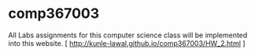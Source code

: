 # comp367003
All Labs assignments for this computer science class will be implemented into this website.
                                  [ http://kunle-lawal.github.io/comp367003/HW_2.html ]
